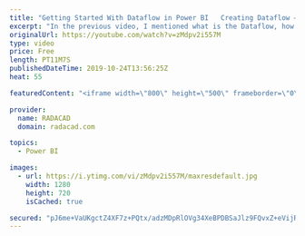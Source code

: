 ```yaml
---
title: "Getting Started With Dataflow in Power BI   Creating Dataflow – Part 2 of Dataflow Series"
excerpt: "In the previous video, I mentioned what is the Dataflow, how it can be helpful, and mentioned some of the use cases of it in real-world Power BI implementation. In this video as the second part of the series for the Dataflow, I like to give you some hands-on experience with Dataflow and explain how a"
originalUrl: https://youtube.com/watch?v=zMdpv2i557M
type: video
price: Free
length: PT11M7S
publishedDateTime: 2019-10-24T13:56:25Z
heat: 55

featuredContent: "<iframe width=\"800\" height=\"500\" frameborder=\"0\" src=\"https://www.youtube.com/embed/zMdpv2i557M\" allow=\"accelerometer; autoplay; encrypted-media; gyroscope; picture-in-picture\" allowfullscreen></iframe>"

provider:
  name: RADACAD
  domain: radacad.com

topics:
  - Power BI

images:
  - url: https://i.ytimg.com/vi/zMdpv2i557M/maxresdefault.jpg
    width: 1280
    height: 720
    isCached: true

secured: "pJ6me+VaUKgctZ4XF7z+PQtx/adzMDpRlOVg34XeBPDBSaJlz9FQvxZ+eVijRRE/2OMK4OpczqMGamAdQ6sqH01YZexBAYpROqIDRclT4sS1Mfd88ENcFn8rAVM5MRb5Qqa0nwYNeBYNp3vwqJMuEmroUfQQ2/5tyYnzNF6XMTt5u6b11nEz1h8imbnKDt2fvdQZEJ3hVdQlcip1jjb0wsbWu6Y43Qj1LymRVLgtTK2/n3lqpyavKU8zeJgp3Lp/a8ZPGQGtN4jc2B/eKVI469Iy4tDNKrT2QZRhjmoJrZduBjaWpEz/AAnGGwZ2LV+IbRs/DoAXcNj1kuVdZpW1PRMeL4gdodSvbDBDvjcb9TEZlhQsCwpEQb1FWt7Hmz7v0+kVvNUbt7VQ25D3HLc2FARZX4IvMBlNO9mMg6iOg1c=;a2CzVlsyofEm6ChnlKACkw=="
---
```


